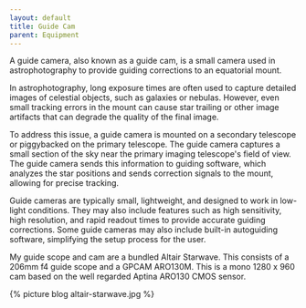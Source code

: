 ```yaml
---
layout: default
title: Guide Cam
parent: Equipment
---
```

A guide camera, also known as a guide cam, is a small camera used in astrophotography to provide guiding corrections to an equatorial mount. 

In astrophotography, long exposure times are often used to capture detailed images of celestial objects, such as galaxies or nebulas. However, even small tracking errors in the mount can cause star trailing or other image artifacts that can degrade the quality of the final image.

To address this issue, a guide camera is mounted on a secondary telescope or piggybacked on the primary telescope. The guide camera captures a small section of the sky near the primary imaging telescope's field of view. The guide camera sends this information to guiding software, which analyzes the star positions and sends correction signals to the mount, allowing for precise tracking.

Guide cameras are typically small, lightweight, and designed to work in low-light conditions. They may also include features such as high sensitivity, high resolution, and rapid readout times to provide accurate guiding corrections. Some guide cameras may also include built-in autoguiding software, simplifying the setup process for the user.

My guide scope and cam are a bundled Altair Starwave. This consists of a 206mm f4 guide scope and a GPCAM ARO130M. This is a mono 1280 x 960 cam based on the well regarded Aptina ARO130 CMOS sensor.

{% picture blog altair-starwave.jpg %}

